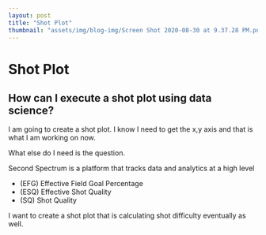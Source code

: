 ```yaml
---
layout: post
title: "Shot Plot"
thumbnail: "assets/img/blog-img/Screen Shot 2020-08-30 at 9.37.28 PM.png"
---
```


# Shot Plot 

## How can I execute a shot plot using data science?

I am going to create a shot plot.  I know I need to get the x,y axis and that is what I am working on now.

What else do I need is the question.

Second Spectrum is a platform that tracks data and analytics at a high level
- (EFG) Effective Field Goal Percentage 
- (ESQ) Effective Shot Quality
- (SQ) Shot Quality 

I want to create a shot plot that is calculating shot difficulty eventually as well.  
